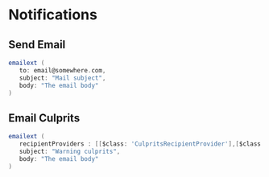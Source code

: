 # Notifications

## Send Email

```Groovy
emailext (
   to: email@somewhere.com,
   subject: "Mail subject",
   body: "The email body"
)
```

## Email Culprits

```Groovy
emailext (
   recipientProviders : [[$class: 'CulpritsRecipientProvider'],[$class: 'RequesterRecipientProvider']],
   subject: "Warning culprits",
   body: "The email body"
)
```



